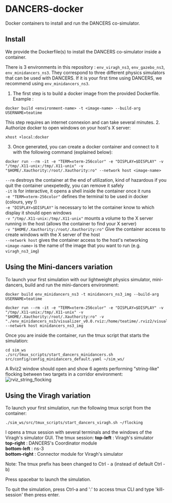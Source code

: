 # DANCERS-docker
Docker containers to install and run the DANCERS co-simulator.

## Install
We provide the Dockerfile(s) to install the DANCERS co-simulator inside a container.

There is 3 environments in this repository : `env_viragh_ns3`, `env_gazebo_ns3`, `env_minidancers_ns3`. They correspond to three different physics simulators that can be used with DANCERS. If it is your first time using DANCERS, we recommend using `env_minidancers_ns3`.

1. The first step is to build a docker image from the provided Dockerfile. Example :
```
docker build <environment-name> -t <image-name> --build-arg USERNAME=teatime
```
This step requires an internet connexion and can take several minutes.
2. Authorize docker to open windows on your host's X server:
```
xhost +local:docker
```
3. Once generated, you can create a docker container and connect to it with the following command (explained below):
```
docker run --rm -it -e "TERM=xterm-256color" -e "DISPLAY=$DISPLAY" -v "/tmp/.X11-unix:/tmp/.X11-unix" -v "$HOME/.Xauthority:/root/.Xauthority:ro" --network host <image-name>
```
`--rm` destroys the container at the end of utilization, kind of hazardous if you quit the container unexpetedly, you can remove it safely</br>
`-it` is for interactive, it opens a shell inside the container once it runs</br>
`-e "TERM=xterm-256color"` defines the terminal to be used in docker (colours, yey !)</br>
`-e "DISPLAY=$DISPLAY"` is necessary to let the container know to which display it should open windows</br>
`-v "/tmp/.X11-unix:/tmp/.X11-unix"` mounts a volume to the X server running in the host (allows the container to find your X server)</br>
`-v "$HOME/.Xauthority:/root/.Xauthority:ro"` Give the container access to create windows with the X server of the host</br>
`--network host` gives the container access to the host's networking</br>
`<image-name>` is the name of the image that you want to run (e.g. `viragh_ns3_img`)

## Using the Mini-dancers variation
To launch your first simulation with our lightweight physics simulator, mini-dancers, build and run the mini-dancers environment:
```
docker build env_minidancers_ns3 -t minidancers_ns3_img --build-arg USERNAME=teatime
```

```
docker run --rm -it -e "TERM=xterm-256color" -e "DISPLAY=$DISPLAY" -v "/tmp/.X11-unix:/tmp/.X11-unix" -v "$HOME/.Xauthority:/root/.Xauthority:ro" -v "./env_minidancers_ns3/visualizer_v0.0.rviz:/home/teatime/.rviz2/visualizer_v0.0.rviz" --network host minidancers_ns3_img
```
Once you are inside the container, run the tmux script that starts the simulation:
```
cd sim_ws 
./src/tmux_scripts/start_dancers_minidancers.sh src/config/config_minidancers_default.yaml ~/sim_ws/
```
A Rviz2 window should open and show 6 agents performing "string-like" flocking between two targets in a corridor environment:
![rviz_string_flocking](https://github.com/user-attachments/assets/07ffd7cd-b830-49c1-bafc-28623d413415)


## Using the Viragh variation
To launch your first simulation, run the following tmux script from the container:
```
./sim_ws/src/tmux_scripts/start_dancers_viragh.sh ~/flocking
```
I opens a tmux session with several terminals and the windows of the Viragh's simulator GUI. The tmux session:
**top-left** : Viragh's simulator</br>
**top-right** : DANCERS's Coordinator module</br>
**bottom-left** : ns-3</br>
**bottom-right** : Connector module for Viragh's simulator</br>

Note: The tmux prefix has been changed to Ctrl - a (instead of default Ctrl - b)

Press spacebar to launch the simulation.

To quit the simulation, press Ctrl-a and ':' to access tmux CLI and type 'kill-session' then press enter.


